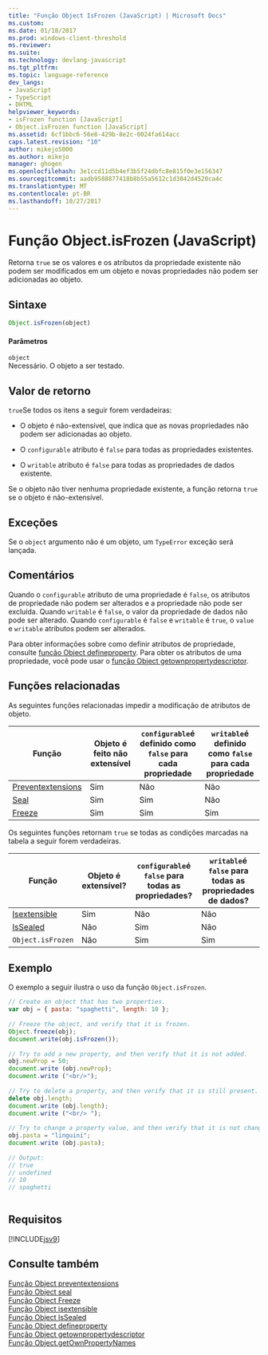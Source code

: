 ```yaml
---
title: "Função Object IsFrozen (JavaScript) | Microsoft Docs"
ms.custom: 
ms.date: 01/18/2017
ms.prod: windows-client-threshold
ms.reviewer: 
ms.suite: 
ms.technology: devlang-javascript
ms.tgt_pltfrm: 
ms.topic: language-reference
dev_langs:
- JavaScript
- TypeScript
- DHTML
helpviewer_keywords:
- isFrozen function [JavaScript]
- Object.isFrozen function [JavaScript]
ms.assetid: 6cf1bbc6-56e8-429b-8e2c-0024fa614acc
caps.latest.revision: "10"
author: mikejo5000
ms.author: mikejo
manager: ghogen
ms.openlocfilehash: 3e1ccd11d5b4ef3b5f24dbfc8e815f0e3e156347
ms.sourcegitcommit: aadb9588877418b8b55a5612c1d3842d4520ca4c
ms.translationtype: MT
ms.contentlocale: pt-BR
ms.lasthandoff: 10/27/2017
---
```

# <a name="objectisfrozen-function-javascript"></a>Função Object.isFrozen (JavaScript)
Retorna `true` se os valores e os atributos da propriedade existente não podem ser modificados em um objeto e novas propriedades não podem ser adicionadas ao objeto.  
  
## <a name="syntax"></a>Sintaxe  
  
```JavaScript  
Object.isFrozen(object)  
```  
  
#### <a name="parameters"></a>Parâmetros  
 `object`  
 Necessário. O objeto a ser testado.  
  
## <a name="return-value"></a>Valor de retorno  
 `true`Se todos os itens a seguir forem verdadeiras:  
  
-   O objeto é não-extensível, que indica que as novas propriedades não podem ser adicionadas ao objeto.  
  
-   O `configurable` atributo é `false` para todas as propriedades existentes.  
  
-   O `writable` atributo é `false` para todas as propriedades de dados existente.  
  
 Se o objeto não tiver nenhuma propriedade existente, a função retorna `true` se o objeto é não-extensível.  
  
## <a name="exceptions"></a>Exceções  
 Se o `object` argumento não é um objeto, um `TypeError` exceção será lançada.  
  
## <a name="remarks"></a>Comentários  
 Quando o `configurable` atributo de uma propriedade é `false`, os atributos de propriedade não podem ser alterados e a propriedade não pode ser excluída. Quando `writable` é `false`, o valor da propriedade de dados não pode ser alterado. Quando `configurable` é `false` e `writable` é `true`, o `value` e `writable` atributos podem ser alterados.  
  
 Para obter informações sobre como definir atributos de propriedade, consulte [função Object defineproperty](../../javascript/reference/object-defineproperty-function-javascript.md). Para obter os atributos de uma propriedade, você pode usar o [função Object getownpropertydescriptor](../../javascript/reference/object-getownpropertydescriptor-function-javascript.md).  
  
## <a name="related-functions"></a>Funções relacionadas  
 As seguintes funções relacionadas impedir a modificação de atributos de objeto.  
  
|Função|Objeto é feito não extensível|`configurable`é definido como `false` para cada propriedade|`writable`é definido como `false` para cada propriedade|  
|--------------|------------------------------------|--------------------------------------------------------|----------------------------------------------------|  
|[Preventextensions](../../javascript/reference/object-preventextensions-function-javascript.md)|Sim|Não|Não|  
|[Seal](../../javascript/reference/object-seal-function-javascript.md)|Sim|Sim|Não|  
|[Freeze](../../javascript/reference/object-freeze-function-javascript.md)|Sim|Sim|Sim|  
  
 Os seguintes funções retornam `true` se todas as condições marcadas na tabela a seguir forem verdadeiras.  
  
|Função|Objeto é extensível?|`configurable`é `false` para todas as propriedades?|`writable`é `false` para todas as propriedades de dados?|  
|--------------|---------------------------|---------------------------------------------------|----------------------------------------------------|  
|[Isextensible](../../javascript/reference/object-isextensible-function-javascript.md)|Sim|Não|Não|  
|[IsSealed](../../javascript/reference/object-issealed-function-javascript.md)|Não|Sim|Não|  
|`Object.isFrozen`|Não|Sim|Sim|  
  
## <a name="example"></a>Exemplo  
 O exemplo a seguir ilustra o uso da função `Object.isFrozen`.  
  
```JavaScript  
// Create an object that has two properties.  
var obj = { pasta: "spaghetti", length: 10 };  
  
// Freeze the object, and verify that it is frozen.  
Object.freeze(obj);  
document.write(obj.isFrozen());  
  
// Try to add a new property, and then verify that it is not added.   
obj.newProp = 50;  
document.write (obj.newProp);  
document.write ("<br/>");  
  
// Try to delete a property, and then verify that it is still present.  
delete obj.length;  
document.write (obj.length);  
document.write ("<br/> ");  
  
// Try to change a property value, and then verify that it is not changed.  
obj.pasta = "linguini";  
document.write (obj.pasta);  
  
// Output:  
// true  
// undefined  
// 10  
// spaghetti  
  
```  
  
## <a name="requirements"></a>Requisitos  
 [!INCLUDE[jsv9](../../javascript/includes/jsv9-md.md)]  
  
## <a name="see-also"></a>Consulte também  
 [Função Object preventextensions](../../javascript/reference/object-preventextensions-function-javascript.md)   
 [Função Object seal](../../javascript/reference/object-seal-function-javascript.md)   
 [Função Object Freeze](../../javascript/reference/object-freeze-function-javascript.md)   
 [Função Object isextensible](../../javascript/reference/object-isextensible-function-javascript.md)   
 [Função Object IsSealed](../../javascript/reference/object-issealed-function-javascript.md)   
 [Função Object defineproperty](../../javascript/reference/object-defineproperty-function-javascript.md)   
 [Função Object getownpropertydescriptor](../../javascript/reference/object-getownpropertydescriptor-function-javascript.md)   
 [Função Object.getOwnPropertyNames](../../javascript/reference/object-getownpropertynames-function-javascript.md)